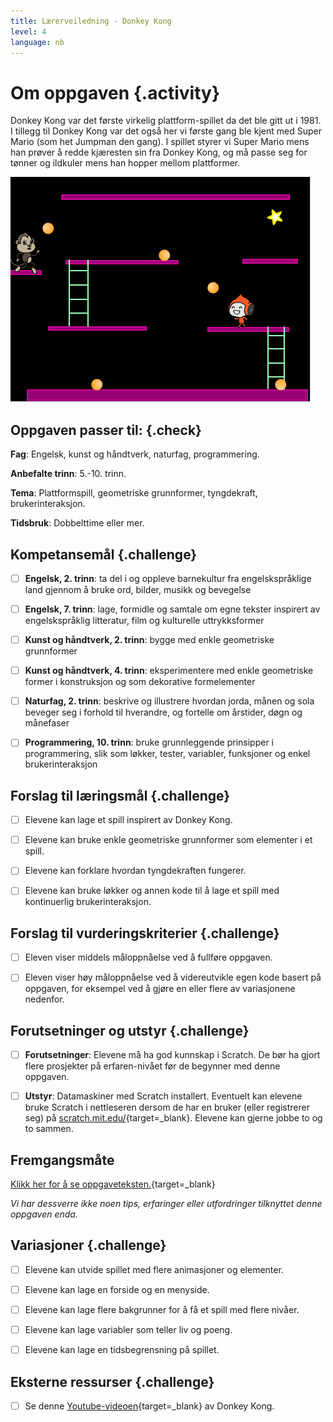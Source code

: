 ```yaml
---
title: Lærerveiledning - Donkey Kong
level: 4
language: nb
---
```



# Om oppgaven {.activity}

Donkey Kong var det første virkelig plattform-spillet da det ble gitt ut i 1981.
I tillegg til Donkey Kong var det også her vi første gang ble kjent med Super
Mario (som het Jumpman den gang). I spillet styrer vi Super Mario mens han
prøver å redde kjæresten sin fra Donkey Kong, og må passe seg for tønner og
ildkuler mens han hopper mellom plattformer.

![Illustrasjon av et ferdig Donkey Kong spill](donkey_kong.png)

## Oppgaven passer til: {.check}

 __Fag__: Engelsk, kunst og håndtverk, naturfag, programmering.
 
__Anbefalte trinn__: 5.-10. trinn.

__Tema__: Plattformspill, geometriske grunnformer, tyngdekraft,
brukerinteraksjon.

__Tidsbruk__: Dobbelttime eller mer.

## Kompetansemål {.challenge}

- [ ] __Engelsk, 2. trinn__: ta del i og oppleve barnekultur fra
      engelskspråklige land gjennom å bruke ord, bilder, musikk og bevegelse

- [ ] __Engelsk, 7. trinn__: lage, formidle og samtale om egne tekster inspirert
      av engelskspråklig litteratur, film og kulturelle uttrykksformer

- [ ] __Kunst og håndtverk, 2. trinn__: bygge med enkle geometriske grunnformer

- [ ] __Kunst og håndtverk, 4. trinn__: eksperimentere med enkle geometriske
      former i konstruksjon og som dekorative formelementer

- [ ] __Naturfag, 2. trinn__: beskrive og illustrere hvordan jorda, månen og
      sola beveger seg i forhold til hverandre, og fortelle om årstider, døgn og
      månefaser

- [ ] __Programmering, 10. trinn__: bruke grunnleggende prinsipper i
      programmering, slik som løkker, tester, variabler, funksjoner og enkel
      brukerinteraksjon

## Forslag til læringsmål {.challenge}

- [ ] Elevene kan lage et spill inspirert av Donkey Kong.


- [ ] Elevene kan bruke enkle geometriske grunnformer som elementer i et spill.

- [ ] Elevene kan forklare hvordan tyngdekraften fungerer.

- [ ] Elevene kan bruke løkker og annen kode til å lage et spill med
      kontinuerlig brukerinteraksjon.

## Forslag til vurderingskriterier {.challenge}

- [ ] Eleven viser middels måloppnåelse ved å fullføre oppgaven.

- [ ] Eleven viser høy måloppnåelse ved å videreutvikle egen kode basert på
      oppgaven, for eksempel ved å gjøre en eller flere av variasjonene
      nedenfor.

## Forutsetninger og utstyr {.challenge}

- [ ] __Forutsetninger__: Elevene må ha god kunnskap i Scratch. De bør ha gjort
      flere prosjekter på erfaren-nivået før de begynner med denne oppgaven.

- [ ] __Utstyr__: Datamaskiner med Scratch installert. Eventuelt kan elevene
      bruke Scratch i nettleseren dersom de har en bruker (eller registrerer
      seg) på [scratch.mit.edu/](http://scratch.mit.edu/){target=_blank}.
      Elevene kan gjerne jobbe to og to sammen.

## Fremgangsmåte

[Klikk her for å se oppgaveteksten.](../donkey_kong/donkey_kong.html){target=_blank}

_Vi har dessverre ikke noen tips, erfaringer eller utfordringer tilknyttet denne
oppgaven enda._

## Variasjoner {.challenge}

- [ ] Elevene kan utvide spillet med flere animasjoner og elementer.

- [ ] Elevene kan lage en forside og en menyside.

- [ ] Elevene kan lage flere bakgrunner for å få et spill med flere nivåer.

- [ ] Elevene kan lage variabler som teller liv og poeng.

- [ ] Elevene kan lage en tidsbegrensning på spillet.

## Eksterne ressurser {.challenge}

- [ ] Se denne
      [Youtube-videoen](https://www.youtube.com/watch?v=Pp2aMs38ERY){target=_blank}
      av Donkey Kong.

